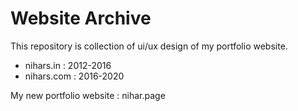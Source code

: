 # Website Archive

This repository is collection of ui/ux design of my portfolio website.

* nihars.in : 2012-2016
* nihars.com : 2016-2020

My new portfolio website : nihar.page
